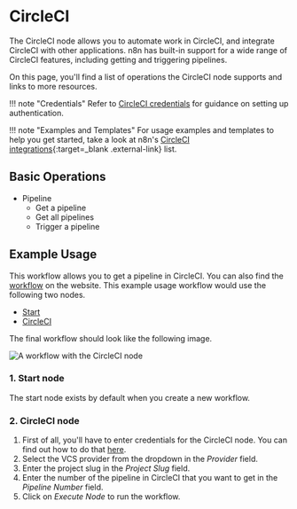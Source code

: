 # CircleCI

The CircleCI node allows you to automate work in CircleCI, and integrate CircleCI with other applications. n8n has built-in support for a wide range of CircleCI features, including getting and triggering pipelines.

On this page, you'll find a list of operations the CircleCI node supports and links to more resources.

!!! note "Credentials"
    Refer to [CircleCI credentials](https://docs.n8n.io/integrations/builtin/credentials/circleci/) for guidance on setting up authentication. 

!!! note "Examples and Templates"
    For usage examples and templates to help you get started, take a look at n8n's [CircleCI integrations](https://n8n.io/integrations/circleci/){:target=_blank .external-link} list.


## Basic Operations

* Pipeline
    * Get a pipeline
    * Get all pipelines
    * Trigger a pipeline

## Example Usage

This workflow allows you to get a pipeline in CircleCI. You can also find the [workflow](https://n8n.io/workflows/454) on the website. This example usage workflow would use the following two nodes.
- [Start](/integrations/builtin/core-nodes/n8n-nodes-base.start/)
- [CircleCI]()

The final workflow should look like the following image.

![A workflow with the CircleCI node](/_images/integrations/builtin/app-nodes/circleci/workflow.png)

### 1. Start node

The start node exists by default when you create a new workflow.

### 2. CircleCI node

1. First of all, you'll have to enter credentials for the CircleCI node. You can find out how to do that [here](/integrations/builtin/credentials/circleci/).
2. Select the VCS provider from the dropdown in the *Provider* field.
3. Enter the project slug in the *Project Slug* field.
4. Enter the number of the pipeline in CircleCI that you want to get in the *Pipeline Number* field.
5. Click on *Execute Node* to run the workflow.
